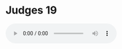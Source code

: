 # Judges 19

<audio controls>
  <source src="https://openbible.com/audio/hays/BSB_07_Jdg_019_H.mp3" type="audio/mp3" />
  <a href="https://openbible.com/audio/hays/BSB_07_Jdg_019_H.mp3" download="https://openbible.com/audio/hays/BSB_07_Jdg_019_H.mp3">Download MP3 audio</a>.
</audio>

<!--@include: @/bible/translations/bsb/07_jdg/verses/019.md-->